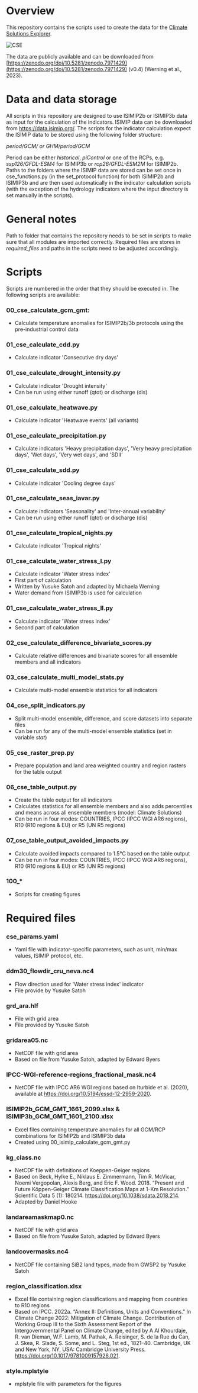 # Overview

This repository contains the scripts used to create the data for the [Climate Solutions Explorer](www.climate-solutions-explorer.eu). 

![CSE](https://github.com/iiasa/cse_impact_data/assets/91878469/1e6ea586-3be3-45d5-9928-78024d4b86f5)

The data are publicly available and can be downloaded from [https://zenodo.org/doi/10.5281/zenodo.7971429](https://zenodo.org/doi/10.5281/zenodo.7971429) (v0.4) (Werning et al., 2023). 

# Data and data storage

All scripts in this repository are designed to use ISIMIP2b or ISIMIP3b data as input for the calculation of the indicators. ISIMIP data can be downloaded from https://data.isimip.org/. The scripts for the indicator calculation expect the ISIMIP data to be stored using the following folder structure:

*period/GCM/ or GHM/period/GCM*

Period can be either *historical*, *piControl* or one of the RCPs, e.g. *ssp126/GFDL-ESM4* for ISIMIP3b or *rcp26/GFDL-ESM2M* for ISIMIP2b. Paths to the folders where the ISIMIP data are stored can be set once in cse_functions.py (in the set_protocol function) for both ISIMIP2b and ISIMIP3b and are then used automatically in the indicator calculation scripts (with the exception of the hydrology indicators where the input directory is set manually in the scripts). 

# General notes

Path to folder that contains the repository needs to be set in scripts to make sure that all modules are imported correctly. Required files are stores in *required_files* and paths in the scripts need to be adjusted accordingly.

# Scripts

Scripts are numbered in the order that they should be executed in. The following scripts are available:

### 00_cse_calculate_gcm_gmt: 
- Calculate temperature anomalies for ISIMIP2b/3b protocols using the pre-industrial control data

### 01_cse_calculate_cdd.py 
- Calculate indicator 'Consecutive dry days'

### 01_cse_calculate_drought_intensity.py
- Calculate indicator 'Drought intensity'
- Can be run using either runoff (qtot) or discharge (dis)

### 01_cse_calculate_heatwave.py
- Calculate indicator 'Heatwave events' (all variants)

### 01_cse_calculate_precipitation.py
- Calculate indicators 'Heavy precipitation days', 'Very heavy precipitation days', 'Wet days', 'Very wet days', and 'SDII'

### 01_cse_calculate_sdd.py 
- Calculate indicator 'Cooling degree days'

### 01_cse_calculate_seas_iavar.py 
- Calculate indicators 'Seasonality' and 'Inter-annual variability'
- Can be run using either runoff (qtot) or discharge (dis)

### 01_cse_calculate_tropical_nights.py
- Calculate indicator 'Tropical nights'

### 01_cse_calculate_water_stress_I.py 
- Calculate indicator 'Water stress index'
- First part of calculation
- Written by Yusuke Satoh and adapted by Michaela Werning
- Water demand from ISIMIP3b is used for calculation

### 01_cse_calculate_water_stress_II.py
- Calculate indicator 'Water stress index'
- Second part of calculation

### 02_cse_calculate_difference_bivariate_scores.py
- Calculate relative differences and bivariate scores for all ensemble members and all indicators

### 03_cse_calculate_multi_model_stats.py
- Calculate multi-model ensemble statistics for all indicators

### 04_cse_split_indicators.py
- Split multi-model ensemble, difference, and score datasets into separate files 
- Can be run for any of the multi-model ensemble statistics (set in variable *stat*)

### 05_cse_raster_prep.py
- Prepare population and land area weighted country and region rasters for the table output

### 06_cse_table_output.py
- Create the table output for all indicators
- Calculates statistics for all ensemble members and also adds percentiles and means across all ensemble members (model: Climate Solutions)
- Can be run in four modes: COUNTRIES, IPCC (IPCC WGI AR6 regions), R10 (R10 regions & EU) or R5 (UN R5 regions)

### 07_cse_table_output_avoided_impacts.py
- Calculate avoided impacts compared to 1.5°C based on the table output
- Can be run in four modes: COUNTRIES, IPCC (IPCC WGI AR6 regions), R10 (R10 regions & EU) or R5 (UN R5 regions)

### 100_*
- Scripts for creating figures

# Required files

### cse_params.yaml
- Yaml file with indicator-specific parameters, such as unit, min/max values, ISIMIP protocol, etc. 

### ddm30_flowdir_cru_neva.nc4
- Flow direction used for 'Water stress index' indicator
- File provide by Yusuke Satoh

### grd_ara.hlf
- File with grid area
- File provided by Yusuke Satoh

### gridarea05.nc
- NetCDF file with grid area
- Based on file from Yusuke Satoh, adapted by Edward Byers

### IPCC-WGI-reference-regions_fractional_mask.nc4
- NetCDF file with IPCC AR6 WGI regions based on Iturbide et al. (2020), available at https://doi.org/10.5194/essd-12-2959-2020.

### ISIMIP2b_GCM_GMT_1661_2099.xlsx & ISIMIP3b_GCM_GMT_1601_2100.xlsx
- Excel files containing temperature anomalies for all GCM/RCP combinations for ISIMIP2b and ISIMIP3b data
- Created using 00_isimip_calculate_gcm_gmt.py

### kg_class.nc
- NetCDF file with definitions of Koeppen-Geiger regions
- Based on Beck, Hylke E., Niklaus E. Zimmermann, Tim R. McVicar, Noemi Vergopolan, Alexis Berg, and Eric F. Wood. 2018. “Present and Future Köppen-Geiger Climate Classification Maps at 1-Km Resolution.” Scientific Data 5 (1): 180214. https://doi.org/10.1038/sdata.2018.214. 
- Adapted by Daniel Hooke

### landareamaskmap0.nc
- NetCDF file with grid area
- Based on file from Yusuke Satoh, adapted by Edward Byers

### landcovermasks.nc4
- NetCDF file containing SiB2 land types, made from GWSP2 by Yusuke Satoh

### region_classification.xlsx
- Excel file containing region classifications and mapping from countries to R10 regions
- Based on IPCC. 2022a. “Annex II: Definitions, Units and Conventions.” In Climate Change 2022: Mitigation of Climate Change. Contribution of Working Group III to the Sixth Assessment Report of the Intergovernmental Panel on Climate Change, edited by A Al Khourdaje, R. van Dieman, W.F. Lamb, M. Pathak, A. Reisinger, S. de la Rue du Can, J. Skea, R. Slade, S. Some, and L. Steg, 1st ed., 1821–40. Cambridge, UK and New York, NY, USA: Cambridge University Press. https://doi.org/10.1017/9781009157926.021.

### style.mplstyle
- mplstyle file with parameters for the figures


